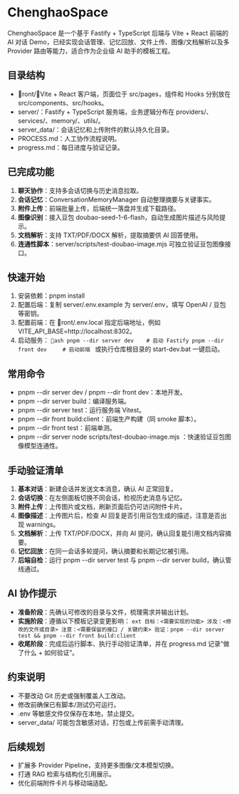 ﻿# ChenghaoSpace

ChenghaoSpace 是一个基于 Fastify + TypeScript 后端与 Vite + React 前端的 AI 对话 Demo，已经实现会话管理、记忆回放、文件上传、图像/文档解析以及多 Provider 路由等能力，适合作为企业级 AI 助手的模板工程。

## 目录结构
- ront/：Vite + React 客户端，页面位于 src/pages，组件和 Hooks 分别放在 src/components、src/hooks。
- server/：Fastify + TypeScript 服务端，业务逻辑分布在 providers/、services/、memory/、utils/。
- server_data/：会话记忆和上传附件的默认持久化目录。
- PROCESS.md：人工协作流程说明。
- progress.md：每日进度与验证记录。

## 已完成功能
1. **聊天协作**：支持多会话切换与历史消息拉取。
2. **会话记忆**：ConversationMemoryManager 自动整理摘要与关键事实。
3. **附件上传**：前端批量上传，后端统一落盘并生成下载路径。
4. **图像识别**：接入豆包 doubao-seed-1-6-flash，自动生成图片描述与风险提示。
5. **文档解析**：支持 TXT/PDF/DOCX 解析，提取摘要供 AI 回答使用。
6. **连通性脚本**：server/scripts/test-doubao-image.mjs 可独立验证豆包图像接口。

## 快速开始
1. 安装依赖：pnpm install
2. 配置后端：复制 server/.env.example 为 server/.env，填写 OpenAI / 豆包等密钥。
3. 配置前端：在 ront/.env.local 指定后端地址，例如 VITE_API_BASE=http://localhost:8302。
4. 启动服务：
   `ash
   pnpm --dir server dev    # 启动 Fastify
   pnpm --dir front dev     # 启动前端
   `
   或执行仓库根目录的 start-dev.bat 一键启动。

## 常用命令
- pnpm --dir server dev / pnpm --dir front dev：本地开发。
- pnpm --dir server build：编译服务端。
- pnpm --dir server test：运行服务端 Vitest。
- pnpm --dir front build:client：前端生产构建（同 smoke 脚本）。
- pnpm --dir front test：前端单测。
- pnpm --dir server node scripts/test-doubao-image.mjs <path-or-url>：快速验证豆包图像模型连通性。

## 手动验证清单
1. **基本对话**：新建会话并发送文本消息，确认 AI 正常回复。
2. **会话切换**：在左侧面板切换不同会话，检视历史消息与记忆。
3. **附件上传**：上传图片或文档，刷新页面后仍可访问附件卡片。
4. **图像描述**：上传图片后，检查 AI 回复是否引用豆包生成的描述，注意是否出现 warnings。
5. **文档解析**：上传 TXT/PDF/DOCX，并向 AI 提问，确认回复能引用文档内容摘要。
6. **记忆回放**：在同一会话多轮提问，确认摘要和长期记忆被引用。
7. **后端自检**：运行 pnpm --dir server test 与 pnpm --dir server build，确认管线通过。

## AI 协作提示
- **准备阶段**：先确认可修改的目录与文件，梳理需求并输出计划。
- **实施阶段**：遵循以下模板记录变更影响：
  `	ext
  目标：<需要实现的功能>
  涉及：<修改的文件或目录>
  注意：<需要保留的接口 / 关键约束>
  验证：pnpm --dir server test && pnpm --dir front build:client
  `
- **收尾阶段**：完成后运行脚本、执行手动验证清单，并在 progress.md 记录“做了什么 + 如何验证”。

## 约束说明
- 不要改动 Git 历史或强制覆盖人工改动。
- 修改前确保已有脚本/测试仍可运行。
- .env 等敏感文件仅保存在本地，禁止提交。
- server_data/ 可能包含敏感对话，打包或上传前需手动清理。

## 后续规划
- 扩展多 Provider Pipeline，支持更多图像/文本模型切换。
- 打通 RAG 检索与结构化引用展示。
- 优化前端附件卡片与移动端适配。
